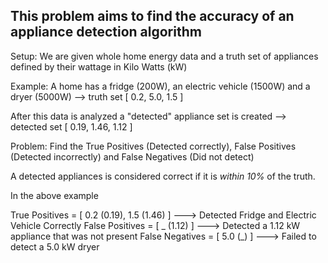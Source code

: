 ## This problem aims to find the accuracy of an appliance detection algorithm

Setup:
We are given whole home energy data and a truth set of appliances defined by their wattage in Kilo Watts (kW)

Example:
A home has a fridge (200W), an electric vehicle (1500W) and a dryer (5000W) --> truth set  [ 0.2, 5.0, 1.5 ]

After this data is analyzed a "detected" appliance set is created --> detected set [ 0.19, 1.46, 1.12 ]

Problem:
Find the True Positives (Detected correctly), False Positives (Detected incorrectly) and
False Negatives (Did not detect)

A detected appliances is considered correct if it is _within 10%_ of the truth.

In the above example 

True Positives = [ 0.2 (0.19), 1.5 (1.46) ]   ---> Detected Fridge and Electric Vehicle Correctly
False Positives = [  _ (1.12) ]               ---> Detected a 1.12 kW appliance that was not present
False Negatives = [ 5.0 (_) ]                 ---> Failed to detect a 5.0 kW dryer
